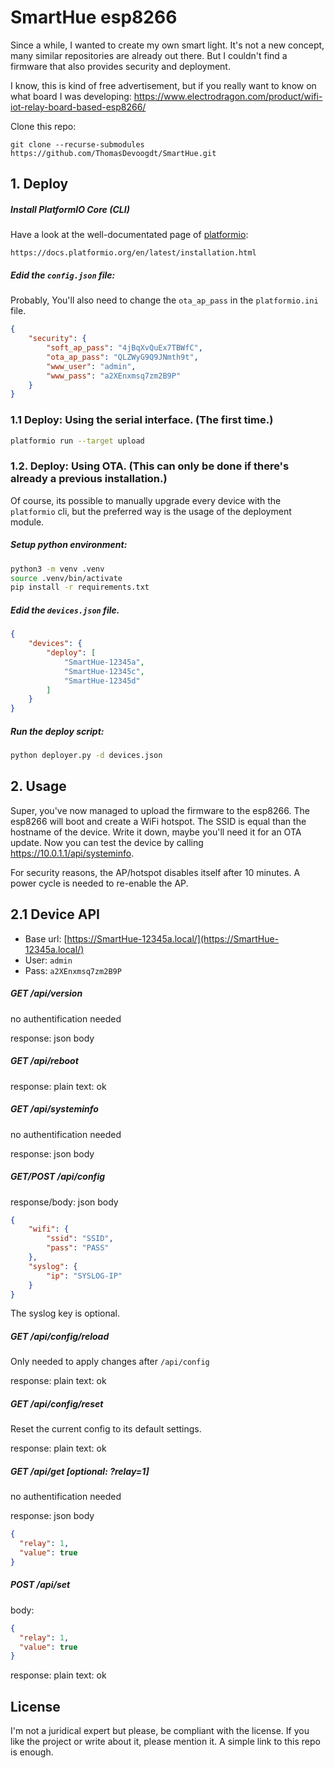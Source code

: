 # SmartHue esp8266

Since a while, I wanted to create my own smart light. It's not a new concept, many similar repositories are already out there. But I couldn't find a firmware that also provides security and deployment.

I know, this is kind of free advertisement, but if you really want to know on what board I was developing: https://www.electrodragon.com/product/wifi-iot-relay-board-based-esp8266/


Clone this repo:
```
git clone --recurse-submodules https://github.com/ThomasDevoogdt/SmartHue.git
```

## 1. Deploy

##### Install PlatformIO Core (CLI)

Have a look at the well-documentated page of [platformio](https://platformio.org/):

    https://docs.platformio.org/en/latest/installation.html

##### Edid the ```config.json``` file:
Probably, You'll also need to change the ```ota_ap_pass``` in the ```platformio.ini``` file.
```json
{
    "security": {
        "soft_ap_pass": "4jBqXvQuEx7TBWfC",
        "ota_ap_pass": "QLZWyG9Q9JNmth9t",
        "www_user": "admin",
        "www_pass": "a2XEnxmsq7zm2B9P"
    }
}
```

### 1.1 Deploy: Using the serial interface. (The first time.)
```bash
platformio run --target upload
```
### 1.2. Deploy: Using OTA. (This can only be done if there's already a previous installation.)

Of course, its possible to manually upgrade every device with the ```platformio``` cli, but the preferred way is the usage of the deployment module.

##### Setup python environment:
```bash
python3 -m venv .venv
source .venv/bin/activate
pip install -r requirements.txt
```

##### Edid the ```devices.json``` file.
```json
{
    "devices": {
        "deploy": [
            "SmartHue-12345a",
            "SmartHue-12345c",
            "SmartHue-12345d"
        ]
    }
}
```

##### Run the deploy script:
```bash
python deployer.py -d devices.json
```

## 2. Usage

Super, you've now managed to upload the firmware to the esp8266. The esp8266 will boot and create a WiFi hotspot. The SSID is equal than the hostname of the device. Write it down, maybe you'll need it for an OTA update. Now you can test the device by calling https://10.0.1.1/api/systeminfo.

For security reasons, the AP/hotspot disables itself after 10 minutes. A power cycle is needed to re-enable the AP.

## 2.1 Device API

- Base url: [https://SmartHue-12345a.local/](https://SmartHue-12345a.local/)
- User: ```admin```
- Pass: ```a2XEnxmsq7zm2B9P```

##### GET /api/version 
no authentification needed

response: json body

##### GET /api/reboot
response: plain text: ok

##### GET /api/systeminfo
no authentification needed

response: json body

##### GET/POST /api/config

response/body: json body
```json
{
    "wifi": {
        "ssid": "SSID",
        "pass": "PASS"
    },
    "syslog": {
        "ip": "SYSLOG-IP"
    }
}
```
The syslog key is optional.

##### GET /api/config/reload
Only needed to apply changes after ```/api/config```

response: plain text: ok

##### GET /api/config/reset
Reset the current config to its default settings.

response: plain text: ok

##### GET /api/get [optional: ?relay=1]
no authentification needed

response: json body
```json
{
  "relay": 1,
  "value": true
}
```

##### POST /api/set
body:
```json
{
  "relay": 1,
  "value": true
}
```

response: plain text: ok

## License

I'm not a juridical expert but please, be compliant with the license. If you like the project or write about it, please mention it. A simple link to this repo is enough.
